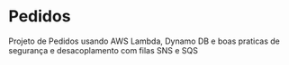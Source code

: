 # Pedidos
Projeto de Pedidos usando AWS Lambda, Dynamo DB e boas praticas de segurança e desacoplamento com filas SNS e SQS
